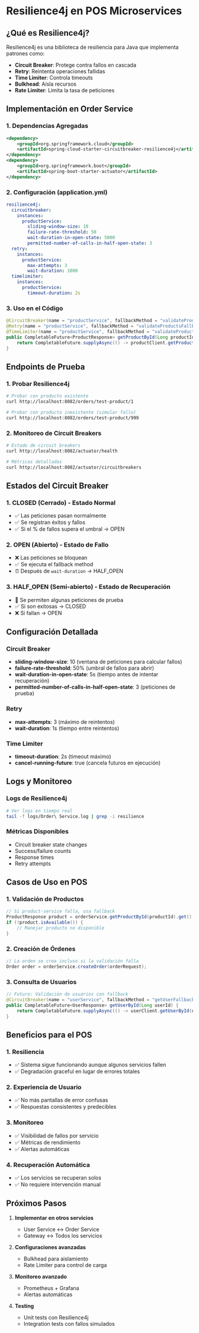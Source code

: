 # Resilience4j en POS Microservices

## ¿Qué es Resilience4j?

Resilience4j es una biblioteca de resiliencia para Java que implementa patrones como:
- **Circuit Breaker**: Protege contra fallos en cascada
- **Retry**: Reintenta operaciones fallidas
- **Time Limiter**: Controla timeouts
- **Bulkhead**: Aísla recursos
- **Rate Limiter**: Limita la tasa de peticiones

## Implementación en Order Service

### 1. Dependencias Agregadas

```xml
<dependency>
    <groupId>org.springframework.cloud</groupId>
    <artifactId>spring-cloud-starter-circuitbreaker-resilience4j</artifactId>
</dependency>
<dependency>
    <groupId>org.springframework.boot</groupId>
    <artifactId>spring-boot-starter-actuator</artifactId>
</dependency>
```

### 2. Configuración (application.yml)

```yaml
resilience4j:
  circuitbreaker:
    instances:
      productService:
        sliding-window-size: 10
        failure-rate-threshold: 50
        wait-duration-in-open-state: 5000
        permitted-number-of-calls-in-half-open-state: 3
  retry:
    instances:
      productService:
        max-attempts: 3
        wait-duration: 1000
  timelimiter:
    instances:
      productService:
        timeout-duration: 2s
```

### 3. Uso en el Código

```java
@CircuitBreaker(name = "productService", fallbackMethod = "validateProductsFallback")
@Retry(name = "productService", fallbackMethod = "validateProductsFallback")
@TimeLimiter(name = "productService", fallbackMethod = "validateProductsFallback")
public CompletableFuture<ProductResponse> getProductById(Long productId) {
    return CompletableFuture.supplyAsync(() -> productClient.getProductById(productId));
}
```

## Endpoints de Prueba

### 1. Probar Resilience4j
```bash
# Probar con producto existente
curl http://localhost:8082/orders/test-product/1

# Probar con producto inexistente (simular fallo)
curl http://localhost:8082/orders/test-product/999
```

### 2. Monitoreo de Circuit Breakers
```bash
# Estado de circuit breakers
curl http://localhost:8082/actuator/health

# Métricas detalladas
curl http://localhost:8082/actuator/circuitbreakers
```

## Estados del Circuit Breaker

### 1. CLOSED (Cerrado) - Estado Normal
- ✅ Las peticiones pasan normalmente
- ✅ Se registran éxitos y fallos
- ✅ Si el % de fallos supera el umbral → OPEN

### 2. OPEN (Abierto) - Estado de Fallo
- ❌ Las peticiones se bloquean
- ✅ Se ejecuta el fallback method
- ⏰ Después de `wait-duration` → HALF_OPEN

### 3. HALF_OPEN (Semi-abierto) - Estado de Recuperación
- 🔄 Se permiten algunas peticiones de prueba
- ✅ Si son exitosas → CLOSED
- ❌ Si fallan → OPEN

## Configuración Detallada

### Circuit Breaker
- **sliding-window-size**: 10 (ventana de peticiones para calcular fallos)
- **failure-rate-threshold**: 50% (umbral de fallos para abrir)
- **wait-duration-in-open-state**: 5s (tiempo antes de intentar recuperación)
- **permitted-number-of-calls-in-half-open-state**: 3 (peticiones de prueba)

### Retry
- **max-attempts**: 3 (máximo de reintentos)
- **wait-duration**: 1s (tiempo entre reintentos)

### Time Limiter
- **timeout-duration**: 2s (timeout máximo)
- **cancel-running-future**: true (cancela futuros en ejecución)

## Logs y Monitoreo

### Logs de Resilience4j
```bash
# Ver logs en tiempo real
tail -f logs/Order\ Service.log | grep -i resilience
```

### Métricas Disponibles
- Circuit breaker state changes
- Success/failure counts
- Response times
- Retry attempts

## Casos de Uso en POS

### 1. Validación de Productos
```java
// Si product-service falla, usa fallback
ProductResponse product = orderService.getProductById(productId).get();
if (!product.isAvailable()) {
    // Manejar producto no disponible
}
```

### 2. Creación de Órdenes
```java
// La orden se crea incluso si la validación falla
Order order = orderService.createOrder(orderRequest);
```

### 3. Consulta de Usuarios
```java
// Futuro: Validación de usuarios con fallback
@CircuitBreaker(name = "userService", fallbackMethod = "getUserFallback")
public CompletableFuture<UserResponse> getUserById(Long userId) {
    return CompletableFuture.supplyAsync(() -> userClient.getUserById(userId));
}
```

## Beneficios para el POS

### 1. Resiliencia
- ✅ Sistema sigue funcionando aunque algunos servicios fallen
- ✅ Degradación graceful en lugar de errores totales

### 2. Experiencia de Usuario
- ✅ No más pantallas de error confusas
- ✅ Respuestas consistentes y predecibles

### 3. Monitoreo
- ✅ Visibilidad de fallos por servicio
- ✅ Métricas de rendimiento
- ✅ Alertas automáticas

### 4. Recuperación Automática
- ✅ Los servicios se recuperan solos
- ✅ No requiere intervención manual

## Próximos Pasos

1. **Implementar en otros servicios**
   - User Service ↔ Order Service
   - Gateway ↔ Todos los servicios

2. **Configuraciones avanzadas**
   - Bulkhead para aislamiento
   - Rate Limiter para control de carga

3. **Monitoreo avanzado**
   - Prometheus + Grafana
   - Alertas automáticas

4. **Testing**
   - Unit tests con Resilience4j
   - Integration tests con fallos simulados

